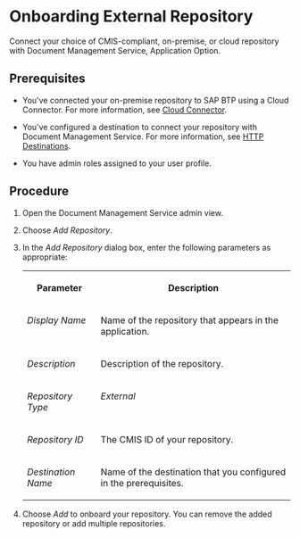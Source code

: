 <!-- loioba12e12e280845169a15ca7ac010cb64 -->

# Onboarding External Repository

Connect your choice of CMIS-compliant, on-premise, or cloud repository with Document Management Service, Application Option.



<a name="loioba12e12e280845169a15ca7ac010cb64__prereq_bzc_h1w_clb"/>

## Prerequisites

-   You’ve connected your on-premise repository to SAP BTP using a Cloud Connector. For more information, see [Cloud Connector](https://help.sap.com/viewer/cca91383641e40ffbe03bdc78f00f681/Cloud/en-US/e6c7616abb5710148cfcf3e75d96d596.html).

-   You’ve configured a destination to connect your repository with Document Management Service. For more information, see [HTTP Destinations](https://help.sap.com/viewer/cca91383641e40ffbe03bdc78f00f681/Cloud/en-US/42a0e6b966924f2e902090bdf435e1b2.html).

-   You have admin roles assigned to your user profile.




## Procedure

1.  Open the Document Management Service admin view.

2.  Choose *Add Repository*.

3.  In the *Add Repository* dialog box, enter the following parameters as appropriate:


    <table>
    <tr>
    <th valign="top">

    Parameter
    
    </th>
    <th valign="top">

    Description
    
    </th>
    </tr>
    <tr>
    <td valign="top">
    
    *Display Name*
    
    </td>
    <td valign="top">
    
    Name of the repository that appears in the application.
    
    </td>
    </tr>
    <tr>
    <td valign="top">
    
    *Description*
    
    </td>
    <td valign="top">
    
    Description of the repository.
    
    </td>
    </tr>
    <tr>
    <td valign="top">
    
    *Repository Type*
    
    </td>
    <td valign="top">
    
    *External* 
    
    </td>
    </tr>
    <tr>
    <td valign="top">
    
    *Repository ID*
    
    </td>
    <td valign="top">
    
    The CMIS ID of your repository.
    
    </td>
    </tr>
    <tr>
    <td valign="top">
    
    *Destination Name*
    
    </td>
    <td valign="top">
    
    Name of the destination that you configured in the prerequisites.
    
    </td>
    </tr>
    </table>
    
4.  Choose *Add* to onboard your repository. You can remove the added repository or add multiple repositories.


